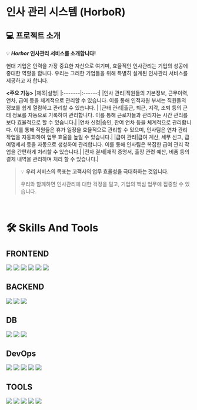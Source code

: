 # 인사 관리 시스템 (HorboR)

## 💻 프로젝트 소개
💡 ***Horbor* 인사관리 서비스를 소개합니다!**

현대 기업은 인력을 가장 중요한 자산으로 여기며, 효율적인 인사관리는 기업의 성공에 중대한 역할을 합니다. 우리는 그러한 기업들을 위해 특별히 설계된 인사관리 서비스를 제공하고 자 합니다.

**<주요 기능>**
|제목|설명|
|:-------|:------:|
|인사 관리|직원들의 기본정보, 근무이력, 연차, 급여 등을 체계적으로 관리할 수 있습니다. 이를 통해 인적자원 부서는 직원들의 정보를 쉽게 열람하고 관리할 수 있습니다. |
|근태 관리|출근, 퇴근, 지각, 조퇴 등의 근태 정보를 자동으로 기록하여 관리합니다. 이를 통해 근로자들과 관리자는 시간 관리를 보다 효율적으로 할 수 있습니다.|
|연차 신청|승인, 잔여 연차 등을 체계적으로 관리합니다. 이를 통해 직원들은 휴가 일정을 효율적으로 관리할 수 있으며, 인사팀은 연차 관리 작업을 자동화하여 업무 효율을 높일 수 있습니다.|
|급여 관리|급여 계산, 세무 신고, 급여명세서 등을 자동으로 생성하여 관리합니다. 이를 통해 인사팀은 복잡한 급여 관리 작업을 간편하게 처리할 수 있습니다.|
|전자 결제|재직 증명서, 출장 관련 예산, 비품 등의 결제 내역을 관리하며 처리 할 수 있습니다.|
<br />

> 💡 **우리 서비스의 목표는 고객사의 업무 효율성을 극대화하는 것입니다.** 
> 
> 우리와 함께하면 인사관리에 대한 걱정을 덜고, 기업의 핵심 업무에 집중할 수 있습니다.

<br />

# 🛠️ Skills And Tools
## FRONTEND
<img src="https://img.shields.io/badge/html5-E34F26?style=for-the-badge&logo=html5&logoColor=white" /> <img src="https://img.shields.io/badge/css-1572B6?style=for-the-badge&logo=css3&logoColor=white" /> <img src="https://img.shields.io/badge/javascript-F7DF1E?style=for-the-badge&logo=javascript&logoColor=black" /> <img src="https://img.shields.io/badge/typescript-3178C6?style=for-the-badge&logo=typescript&logoColor=white" /> <img src="https://img.shields.io/badge/vue.js-4FC08D?style=for-the-badge&logo=vue.js&logoColor=white" /> <img src="https://img.shields.io/badge/Vuetify-1867C0.svg?style=for-the-badge&logo=vuetify&logoColor=white" />

## BACKEND
<img src="https://img.shields.io/badge/spring-6DB33F?style=for-the-badge&logo=spring&logoColor=white" /> <img src="https://img.shields.io/badge/gradle-02303A?style=for-the-badge&logo=gradle&logoColor=white" /> <img src="https://img.shields.io/badge/java-007396?style=for-the-badge&logo=java&logoColor=white" />

## DB
<img src="https://img.shields.io/badge/mariaDB-003545?style=for-the-badge&logo=mariaDB&logoColor=white" /> <img src="https://img.shields.io/badge/Redis-DC382D?style=for-the-badge&logo=Redis&logoColor=white" /> <img src="https://img.shields.io/badge/ElasticCache-005571?style=for-the-badge&logo=elastic&logoColor=white" />

## DevOps
<img src="https://img.shields.io/badge/amazonecr-navy?style=for-the-badge&logo=amazonaws&logoColor=white" /> <img src="https://img.shields.io/badge/amazonec2-FF9900?style=for-the-badge&logo=amazonec2&logoColor=white" /> <img src="https://img.shields.io/badge/amazonrds-527FFF?style=for-the-badge&logo=amazonrds&logoColor=white" /> <img src="https://img.shields.io/badge/amazoneks-FF9900?style=for-the-badge&logo=amazoneks&logoColor=white" /> <img src="https://img.shields.io/badge/jenkins-D24939?style=for-the-badge&logo=jenkins&logoColor=white" />

## TOOLS
<img src="https://img.shields.io/badge/git-F05032?style=for-the-badge&logo=git&logoColor=white" /> <img src="https://img.shields.io/badge/github-181717?style=for-the-badge&logo=github&logoColor=white" /> <img src="https://img.shields.io/badge/slack-purple?style=for-the-badge&logo=slack&logoColor=white" /> <img src="https://img.shields.io/badge/trello-0052CC?style=for-the-badge&logo=trello&logoColor=white" /> <img src="https://img.shields.io/badge/notion-000000?style=for-the-badge&logo=notion&logoColor=white" />
</details>

